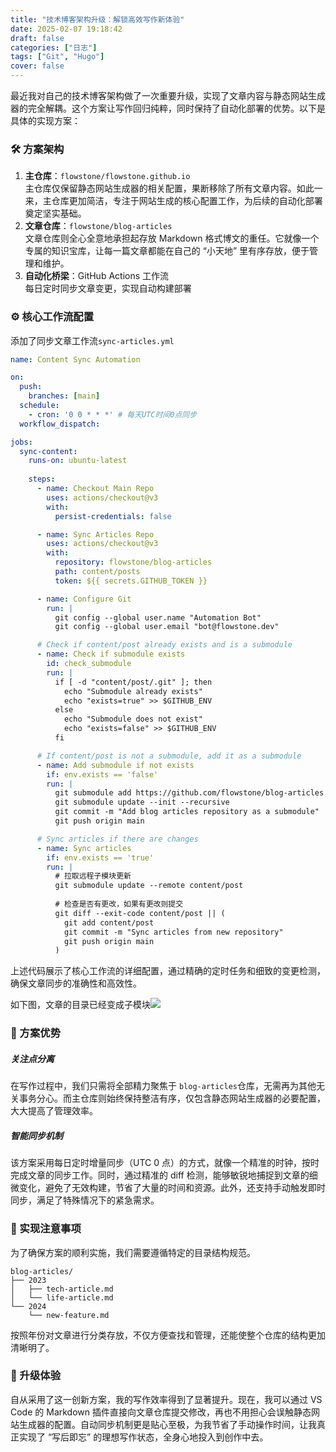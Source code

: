 ```yaml
---
title: "技术博客架构升级：解锁高效写作新体验"
date: 2025-02-07 19:18:42
draft: false
categories: ["日志"]
tags: ["Git", "Hugo"]
cover: false
---
```


最近我对自己的技术博客架构做了一次重要升级，实现了文章内容与静态网站生成器的完全解耦。这个方案让写作回归纯粹，同时保持了自动化部署的优势。以下是具体的实现方案：

### 🛠️ 方案架构

1. **主仓库**：`flowstone/flowstone.github.io`​  
    主仓库仅保留静态网站生成器的相关配置，果断移除了所有文章内容。如此一来，主仓库更加简洁，专注于网站生成的核心配置工作，为后续的自动化部署奠定坚实基础。
2. **文章仓库**：`flowstone/blog-articles`​  
    文章仓库则全心全意地承担起存放 Markdown 格式博文的重任。它就像一个专属的知识宝库，让每一篇文章都能在自己的 “小天地” 里有序存放，便于管理和维护。
3. **自动化桥梁**：GitHub Actions 工作流  
    每日定时同步文章变更，实现自动构建部署

### ⚙️ 核心工作流配置

添加了同步文章工作流`sync-articles.yml`​

```yml
name: Content Sync Automation

on:
  push:
    branches: [main]
  schedule:
    - cron: '0 0 * * *' # 每天UTC时间0点同步
  workflow_dispatch:

jobs:
  sync-content:
    runs-on: ubuntu-latest
  
    steps:
      - name: Checkout Main Repo
        uses: actions/checkout@v3
        with:
          persist-credentials: false

      - name: Sync Articles Repo
        uses: actions/checkout@v3
        with:
          repository: flowstone/blog-articles
          path: content/posts
          token: ${{ secrets.GITHUB_TOKEN }}

      - name: Configure Git
        run: |
          git config --global user.name "Automation Bot"
          git config --global user.email "bot@flowstone.dev"

      # Check if content/post already exists and is a submodule
      - name: Check if submodule exists
        id: check_submodule
        run: |
          if [ -d "content/post/.git" ]; then
            echo "Submodule already exists"
            echo "exists=true" >> $GITHUB_ENV
          else
            echo "Submodule does not exist"
            echo "exists=false" >> $GITHUB_ENV
          fi

      # If content/post is not a submodule, add it as a submodule
      - name: Add submodule if not exists
        if: env.exists == 'false'
        run: |
          git submodule add https://github.com/flowstone/blog-articles content/post
          git submodule update --init --recursive
          git commit -m "Add blog articles repository as a submodule"
          git push origin main

      # Sync articles if there are changes
      - name: Sync articles
        if: env.exists == 'true'
        run: |
          # 拉取远程子模块更新
          git submodule update --remote content/post
          
          # 检查是否有更改，如果有更改则提交
          git diff --exit-code content/post || (
            git add content/post
            git commit -m "Sync articles from new repository"
            git push origin main
          )
```

上述代码展示了核心工作流的详细配置，通过精确的定时任务和细致的变更检测，确保文章同步的准确性和高效性。

如下图，文章的目录已经变成子模块![](https://ueyao.github.io/image-hosting/blog/2025/02/08f834ac884a41b0a99021279c9ec947.png)​

### 🌟 方案优势

##### 关注点分离

在写作过程中，我们只需将全部精力聚焦于 `blog-articles`​ 仓库，无需再为其他无关事务分心。而主仓库则始终保持整洁有序，仅包含静态网站生成器的必要配置，大大提高了管理效率。

##### 智能同步机制

该方案采用每日定时增量同步（UTC 0 点）的方式，就像一个精准的时钟，按时完成文章的同步工作。同时，通过精准的 diff 检测，能够敏锐地捕捉到文章的细微变化，避免了无效构建，节省了大量的时间和资源。此外，还支持手动触发即时同步，满足了特殊情况下的紧急需求。

### 🔧 实现注意事项

为了确保方案的顺利实施，我们需要遵循特定的目录结构规范。

```
blog-articles/
├── 2023
│   ├── tech-article.md
│   └── life-article.md
└── 2024
    └── new-feature.md
```

按照年份对文章进行分类存放，不仅方便查找和管理，还能使整个仓库的结构更加清晰明了。

### 🚀 升级体验

自从采用了这一创新方案，我的写作效率得到了显著提升。现在，我可以通过 VS Code 的 Markdown 插件直接向文章仓库提交修改，再也不用担心会误触静态网站生成器的配置。自动同步机制更是贴心至极，为我节省了手动操作时间，让我真正实现了 “写后即忘” 的理想写作状态，全身心地投入到创作中去。

‍

‍
